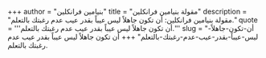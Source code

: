 +++
author = "بنيامين فرانكلين"
title = "مقولة بنيامين فرانكلين"
description = "مقولة بنيامين فرانكلين: أن تكون جاهلاً ليس عيباً بقدر عيب عدم رغبتك بالتعلم."
quote = '''أن تكون جاهلاً ليس عيباً بقدر عيب عدم رغبتك بالتعلم.'''
slug = "أن-تكون-جاهلاً-ليس-عيباً-بقدر-عيب-عدم-رغبتك-بالتعلم"
+++
أن تكون جاهلاً ليس عيباً بقدر عيب عدم رغبتك بالتعلم.
